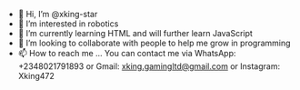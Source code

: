 - 👋 Hi, I’m @xking-star
- 👀 I’m interested in robotics 
- 🌱 I’m currently learning HTML and will further learn JavaScript
- 💞️ I’m looking to collaborate with people to help me grow in programming
- 📫 How to reach me ... You can contact me via WhatsApp: +2348021791893 or Gmail: xking.gamingltd@gmail.com or Instagram: Xking472

<!---
xking-star/xking-star is a ✨ special ✨ repository because its `README.md` (this file) appears on your GitHub profile.
You can click the Preview link to take a look at your changes.
--->
